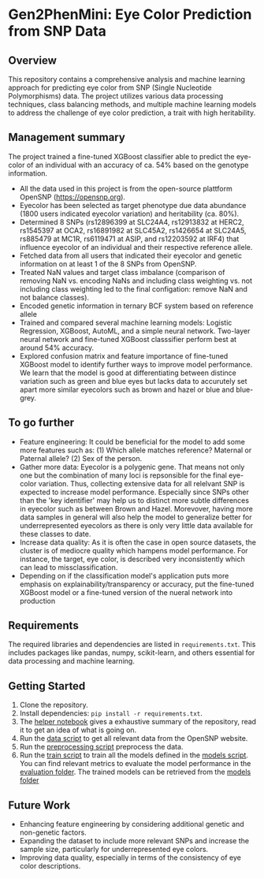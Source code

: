 # Gen2PhenMini: Eye Color Prediction from SNP Data

## Overview
This repository contains a comprehensive analysis and machine learning approach for predicting eye color from SNP (Single Nucleotide Polymorphisms) data. The project utilizes various data processing techniques, class balancing methods, and multiple machine learning models to address the challenge of eye color prediction, a trait with high heritability.

## Management summary
The project trained a fine-tuned XGBoost classifier able to predict the eye-color of an individual with an accuracy of ca. 54% based on the genotype information. 
- All the data used in this project is from the open-source plattform OpenSNP (https://opensnp.org).
- Eyecolor has been selected as target phenotype due data abundance (1800 users indicated eyecolor variation) and heritability (ca. 80%).
- Determined 8 SNPs (rs12896399 at SLC24A4, rs12913832 at HERC2, rs1545397 at OCA2, rs16891982 at SLC45A2, rs1426654 at SLC24A5, rs885479 at MC1R, rs6119471 at ASIP, and rs12203592 at IRF4) that influence eyecolor of an individual and their respective reference allele.
- Fetched data from all users that indicated their eyecolor and genetic information on at least 1 of the 8 SNPs from OpenSNP.
- Treated NaN values and target class imbalance (comparison of removing NaN vs. encoding NaNs and including class weighting vs. not including class weighting led to the final configation: remove NaN and not balance classes).
- Encoded genetic information in ternary BCF system based on reference allele
- Trained and compared several machine learning models: Logistic Regression, XGBoost, AutoML, and a simple neural network. Two-layer neural network and fine-tuned XGBoost classsifier perform best at around 54% accuracy.
- Explored confusion matrix and feature importance of fine-tuned XGBoost model to identify further ways to improve model performance. We learn that the model is good at differentiating between distince variation such as green and blue eyes but lacks data to accurutely set apart more similar eyecolors such as brown and hazel or blue and blue-grey.

## To go further
- Feature engineering: It could be beneficial for the model to add some more features such as: (1) Which allele matches reference? Maternal or Paternal allele? (2) Sex of the person.
- Gather more data: Eyecolor is a polygenic gene. That means not only one but the combination of many loci is repsonsible for the final eye-color variation. Thus, collecting extensive data for all relelvant SNP is expected to increase model performance. Especially since SNPs other than the 'key identifier' may help us to distinct more subtle differences in eyecolor such as between Brown and Hazel. Morevover, having more data samples in general will also help the model to generalize better for underrepresented eyecolors as there is only very little data available for these classes to date.
- Increase data quality: As it is often the case in open source datasets, the cluster is of mediocre quality which hampens model performance. For instance, the target, eye color, is described very inconsistently which can lead to missclassification.
- Depending on if the classification model's application puts more emphasis on explainability/transparency or accuracy, put the fine-tuned XGBoost model or a fine-tuned version of the nueral network into production

## Requirements
The required libraries and dependencies are listed in `requirements.txt`. This includes packages like pandas, numpy, scikit-learn, and others essential for data processing and machine learning.

## Getting Started
1. Clone the repository.
2. Install dependencies: `pip install -r requirements.txt`.
3. The [helper notebook](https://github.com/ChrisTho23/Gen2PhenMini/blob/main/src/helper.ipynb) gives a exhaustive summary of the repository, read it to get an idea of what is going on.
4. Run the [data script](https://github.com/ChrisTho23/Gen2PhenMini/blob/main/src/data.py) to get all relevant data from the OpenSNP website.
5. Run the [preprocessing script](https://github.com/ChrisTho23/Gen2PhenMini/blob/main/src/preprocessing.py) preprocess the data.
6. Run the [train script](https://github.com/ChrisTho23/Gen2PhenMini/blob/main/src/train.py) to train all the models defined in the [models script](https://github.com/ChrisTho23/Gen2PhenMini/blob/main/src/models.py). You can find relevant metrics to evaluate the model performance in the [evaluation folder](https://github.com/ChrisTho23/Gen2PhenMini/blob/main/evaluation). The trained models can be retrieved from the [models folder](https://github.com/ChrisTho23/Gen2PhenMini/blob/main/models)

## Future Work
- Enhancing feature engineering by considering additional genetic and non-genetic factors.
- Expanding the dataset to include more relevant SNPs and increase the sample size, particularly for underrepresented eye colors.
- Improving data quality, especially in terms of the consistency of eye color descriptions.